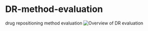 # DR-method-evaluation
drug repositioning method evaluation
![Overview of DR evaluation](figures/overview_v16.png )

